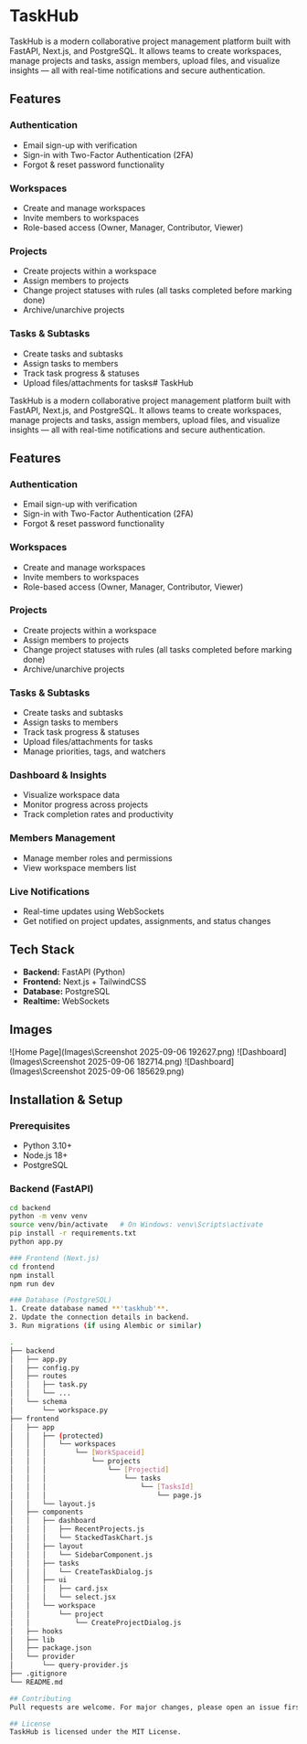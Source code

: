 # TaskHub

TaskHub is a modern collaborative project management platform built with FastAPI, Next.js, and PostgreSQL. It allows teams to create workspaces, manage projects and tasks, assign members, upload files, and visualize insights — all with real-time notifications and secure authentication.

## Features

### Authentication

* Email sign-up with verification
* Sign-in with Two-Factor Authentication (2FA)
* Forgot & reset password functionality

### Workspaces

* Create and manage workspaces
* Invite members to workspaces
* Role-based access (Owner, Manager, Contributor, Viewer)

### Projects

* Create projects within a workspace
* Assign members to projects
* Change project statuses with rules (all tasks completed before marking done)
* Archive/unarchive projects

### Tasks & Subtasks

* Create tasks and subtasks
* Assign tasks to members
* Track task progress & statuses
* Upload files/attachments for tasks# TaskHub

TaskHub is a modern collaborative project management platform built with FastAPI, Next.js, and PostgreSQL. It allows teams to create workspaces, manage projects and tasks, assign members, upload files, and visualize insights — all with real-time notifications and secure authentication.

## Features

### Authentication

* Email sign-up with verification
* Sign-in with Two-Factor Authentication (2FA)
* Forgot & reset password functionality

### Workspaces

* Create and manage workspaces
* Invite members to workspaces
* Role-based access (Owner, Manager, Contributor, Viewer)

### Projects

* Create projects within a workspace
* Assign members to projects
* Change project statuses with rules (all tasks completed before marking done)
* Archive/unarchive projects

### Tasks & Subtasks

* Create tasks and subtasks
* Assign tasks to members
* Track task progress & statuses
* Upload files/attachments for tasks
* Manage priorities, tags, and watchers

### Dashboard & Insights

* Visualize workspace data
* Monitor progress across projects
* Track completion rates and productivity

### Members Management

* Manage member roles and permissions
* View workspace members list

### Live Notifications

* Real-time updates using WebSockets
* Get notified on project updates, assignments, and status changes

## Tech Stack

* **Backend:** FastAPI (Python)
* **Frontend:** Next.js + TailwindCSS
* **Database:** PostgreSQL
* **Realtime:** WebSockets

## Images
![Home Page](Images\Screenshot 2025-09-06 192627.png)
![Dashboard](Images\Screenshot 2025-09-06 182714.png)
![Dashboard](Images\Screenshot 2025-09-06 185629.png)


## Installation & Setup

### Prerequisites

* Python 3.10+
* Node.js 18+
* PostgreSQL

### Backend (FastAPI)

```bash
cd backend
python -m venv venv
source venv/bin/activate   # On Windows: venv\Scripts\activate
pip install -r requirements.txt
python app.py

### Frontend (Next.js)
cd frontend
npm install
npm run dev

### Database (PostgreSQL)
1. Create database named **'taskhub'**.
2. Update the connection details in backend.
3. Run migrations (if using Alembic or similar)

.
├── backend
│   ├── app.py
│   ├── config.py
│   ├── routes
│   │   ├── task.py
│   │   └── ...
│   └── schema
│       └── workspace.py
├── frontend
│   ├── app
│   │   ├── (protected)
│   │   │   └── workspaces
│   │   │       └── [WorkSpaceid]
│   │   │           └── projects
│   │   │               └── [Projectid]
│   │   │                   └── tasks
│   │   │                       └── [TasksId]
│   │   │                           └── page.js
│   │   └── layout.js
│   ├── components
│   │   ├── dashboard
│   │   │   ├── RecentProjects.js
│   │   │   └── StackedTaskChart.js
│   │   ├── layout
│   │   │   └── SidebarComponent.js
│   │   ├── tasks
│   │   │   └── CreateTaskDialog.js
│   │   ├── ui
│   │   │   ├── card.jsx
│   │   │   └── select.jsx
│   │   └── workspace
│   │       └── project
│   │           └── CreateProjectDialog.js
│   ├── hooks
│   ├── lib
│   ├── package.json
│   └── provider
│       └── query-provider.js
├── .gitignore
└── README.md

## Contributing
Pull requests are welcome. For major changes, please open an issue first to discuss what you’d like to change.

## License
TaskHub is licensed under the MIT License.
